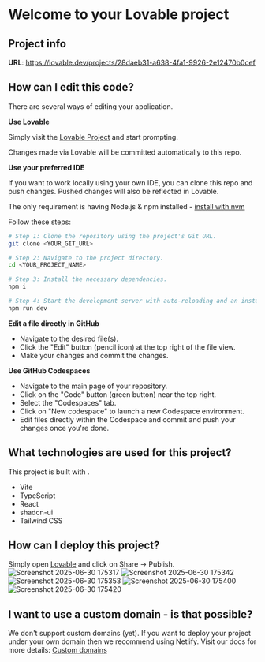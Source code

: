 # Welcome to your Lovable project

## Project info

**URL**: https://lovable.dev/projects/28daeb31-a638-4fa1-9926-2e12470b0cef

## How can I edit this code?

There are several ways of editing your application.

**Use Lovable**

Simply visit the [Lovable Project](https://lovable.dev/projects/28daeb31-a638-4fa1-9926-2e12470b0cef) and start prompting.

Changes made via Lovable will be committed automatically to this repo.

**Use your preferred IDE**

If you want to work locally using your own IDE, you can clone this repo and push changes. Pushed changes will also be reflected in Lovable.

The only requirement is having Node.js & npm installed - [install with nvm](https://github.com/nvm-sh/nvm#installing-and-updating)

Follow these steps:

```sh
# Step 1: Clone the repository using the project's Git URL.
git clone <YOUR_GIT_URL>

# Step 2: Navigate to the project directory.
cd <YOUR_PROJECT_NAME>

# Step 3: Install the necessary dependencies.
npm i

# Step 4: Start the development server with auto-reloading and an instant preview.
npm run dev
```

**Edit a file directly in GitHub**

- Navigate to the desired file(s).
- Click the "Edit" button (pencil icon) at the top right of the file view.
- Make your changes and commit the changes.

**Use GitHub Codespaces**

- Navigate to the main page of your repository.
- Click on the "Code" button (green button) near the top right.
- Select the "Codespaces" tab.
- Click on "New codespace" to launch a new Codespace environment.
- Edit files directly within the Codespace and commit and push your changes once you're done.

## What technologies are used for this project?

This project is built with .

- Vite
- TypeScript
- React
- shadcn-ui
- Tailwind CSS

## How can I deploy this project?

Simply open [Lovable](https://lovable.dev/projects/28daeb31-a638-4fa1-9926-2e12470b0cef) and click on Share -> Publish.
![Screenshot 2025-06-30 175317](https://github.com/user-attachments/assets/305f9306-306b-4340-88e0-332e89aa233a)
![Screenshot 2025-06-30 175342](https://github.com/user-attachments/assets/cd23031c-e75e-46ea-995d-28962d308070)
![Screenshot 2025-06-30 175353](https://github.com/user-attachments/assets/ae011c6c-cc16-4ba1-9707-8f6edb18b596)
![Screenshot 2025-06-30 175400](https://github.com/user-attachments/assets/b6fad6e4-ad1a-4641-ad55-0d1b903d3e52)
![Screenshot 2025-06-30 175420](https://github.com/user-attachments/assets/096c7188-e180-46e5-977b-3150db514cea)





## I want to use a custom domain - is that possible?

We don't support custom domains (yet). If you want to deploy your project under your own domain then we recommend using Netlify. Visit our docs for more details: [Custom domains](https://docs.lovable.dev/tips-tricks/custom-domain/)
